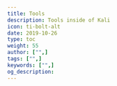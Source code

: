 ```yaml
---
title: Tools
description: Tools inside of Kali
icon: ti-bolt-alt
date: 2019-10-26
type: toc
weight: 55
author: ["",]
tags: ["",]
keywords: ["",]
og_description:
---
```

